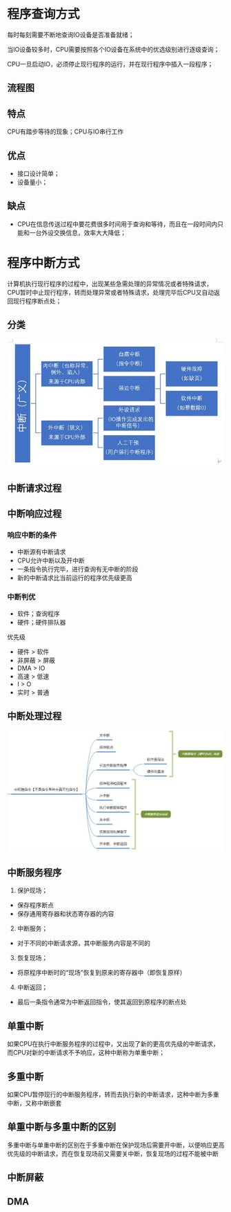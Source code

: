 # 程序查询方式
每时每刻需要不断地查询IO设备是否准备就绪；

当IO设备较多时，CPU需要按照各个IO设备在系统中的优选级别进行逐级查询；

CPU一旦启动IO，必须停止现行程序的运行，并在现行程序中插入一段程序；

## 流程图

## 特点
CPU有踏步等待的现象；CPU与IO串行工作

## 优点
* 接口设计简单；
* 设备量小；

## 缺点
* CPU在信息传送过程中要花费很多时间用于查询和等待，而且在一段时间内只能和一台外设交换信息，效率大大降低；

# 程序中断方式
计算机执行现行程序的过程中，出现某些急需处理的异常情况或者特殊请求，CPU暂时中止现行程序，转而处理异常或者特殊请求，处理完毕后CPU又自动返回现行程序断点处；

## 分类
![中断分类](https://raw.githubusercontent.com/Juston007/ComputerOrganization/main/Chapter5_IO/img/%E4%B8%AD%E6%96%AD%E5%88%86%E7%B1%BB.jpg)

## 中断请求过程



## 中断响应过程

### 响应中断的条件
* 中断源有中断请求
* CPU允许中断以及开中断
* 一条指令执行完毕，进行查询有无中断的阶段
* 新的中断请求比当前运行的程序优先级更高

### 中断判优
* 软件；查询程序
* 硬件；硬件排队器

优先级
* 硬件 > 软件
* 非屏蔽 > 屏蔽
* DMA > IO
* 高速 > 低速
* I > O
* 实时 > 普通

## 中断处理过程
![中断处理过程](https://raw.githubusercontent.com/Juston007/ComputerOrganization/main/Chapter5_IO/img/%E4%B8%AD%E6%96%AD%E5%A4%84%E7%90%86%E8%BF%87%E7%A8%8B.jpg)

## 中断服务程序
1. 保护现场；
* 保存程序断点
* 保存通用寄存器和状态寄存器的内容

2. 中断服务；
* 对于不同的中断请求源，其中断服务内容是不同的

3. 恢复现场；
* 将原程序中断时的“现场”恢复到原来的寄存器中（即恢复原样）

4. 中断返回；
* 最后一条指令通常为中断返回指令，使其返回到原程序的断点处


## 单重中断
如果CPU在执行中断服务程序的过程中，又出现了新的更高优先级的中断请求，而CPU对新的中断请求不予响应，这种中断称为单重中断；

## 多重中断
如果CPU暂停现行的中断服务程序，转而去执行新的中断请求，这种中断为多重中断，又称中断嵌套

## 单重中断与多重中断的区别
多重中断与单重中断的区别在于多重中断在保护现场后需要开中断，以便响应更高优先级的中断请求，而在恢复现场前又需要关中断，恢复现场的过程不能被中断

## 中断屏蔽

## DMA